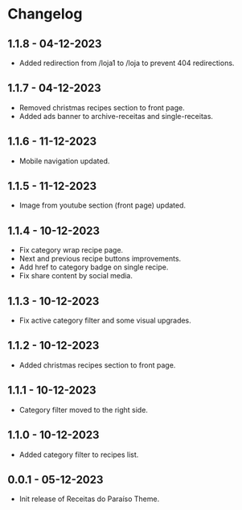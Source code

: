 # Changelog

## 1.1.8 - 04-12-2023

- Added redirection from /loja1 to /loja to prevent 404 redirections.

## 1.1.7 - 04-12-2023

- Removed christmas recipes section to front page.
- Added ads banner to archive-receitas and single-receitas.

## 1.1.6 - 11-12-2023

- Mobile navigation updated.

## 1.1.5 - 11-12-2023

- Image from youtube section (front page) updated.

## 1.1.4 - 10-12-2023

- Fix category wrap recipe page.
- Next and previous recipe buttons improvements.
- Add href to category badge on single recipe.
- Fix share content by social media.

## 1.1.3 - 10-12-2023

- Fix active category filter and some visual upgrades.

## 1.1.2 - 10-12-2023

- Added christmas recipes section to front page.

## 1.1.1 - 10-12-2023

- Category filter moved to the right side.

## 1.1.0 - 10-12-2023

- Added category filter to recipes list. 


## 0.0.1 - 05-12-2023

- Init release of Receitas do Paraíso Theme.
